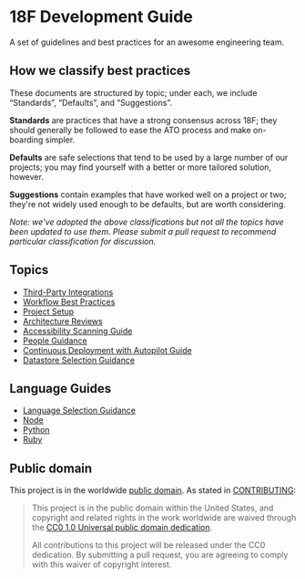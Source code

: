 # 18F Development Guide

A set of guidelines and best practices for an awesome engineering team.


## How we classify best practices

These documents are structured by topic; under each, we include “Standards”,
“Defaults”, and “Suggestions”.

**Standards** are practices that have a strong consensus across 18F; they
should generally be followed to ease the ATO process and make on-boarding
simpler.

**Defaults** are safe selections that tend to be used by a large number of our
projects; you may find yourself with a better or more tailored solution,
however.

**Suggestions** contain examples that have worked well on a project or two;
they're not widely used enough to be defaults, but are worth considering.

_Note: we've adopted the above classifications but not all the topics have been
updated to use them. Please submit a pull request to recommend particular
classification for discussion._


## Topics

* [Third-Party Integrations](/integrations)
* [Workflow Best Practices](/workflow)
* [Project Setup](/project_setup)
* [Architecture Reviews](/architecture_reviews)
* [Accessibility Scanning Guide](/accessibility_scanning)
* [People Guidance](/people)
* [Continuous Deployment with Autopilot Guide](/continuous_deployment)
* [Datastore Selection Guidance](/datastore_selection)

## Language Guides

* [Language Selection Guidance](/language_selection)
* [Node](/nodejs)
* [Python](/python)
* [Ruby](/ruby)

## Public domain

This project is in the worldwide [public domain](LICENSE.md). As stated in
[CONTRIBUTING](CONTRIBUTING.md):

> This project is in the public domain within the United States, and copyright
> and related rights in the work worldwide are waived through the [CC0 1.0
> Universal public domain
> dedication](https://creativecommons.org/publicdomain/zero/1.0/).
>
> All contributions to this project will be released under the CC0
>dedication. By submitting a pull request, you are agreeing to comply
>with this waiver of copyright interest.
